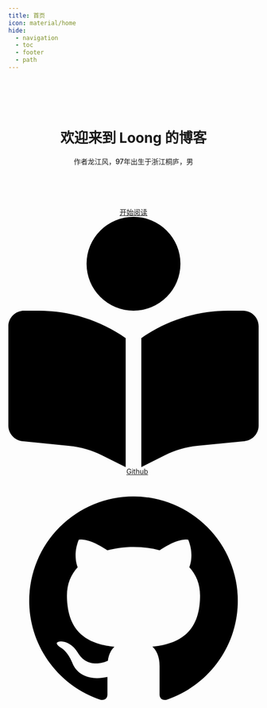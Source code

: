 ```yaml
---
title: 首页
icon: material/home
hide:
  - navigation
  - toc
  - footer
  - path
---
```


<!-- 占位以不显示标题 -->
<h1></h1>
<div style="text-align: center;" class=".main-guide">
<br><br>
<h1 style="font-weight: bold">欢迎来到 Loong 的博客</h1>

<span style="font-weight: 500">作者龙江风，97年出生于浙江桐庐，男</span>
<br><br><br><br><br>

<!-- 开始阅读按钮 -->
<a style="border-radius: 15px;" class="md-button md-button--primary" href="开始阅读/">
开始阅读
<span class="twemoji">
<svg xmlns="http://www.w3.org/2000/svg" viewBox="0 0 512 512"><path d="M160 96a96 96 0 1 1 192 0 96 96 0 1 1-192 0zm80 152v264l-48.4-24.2c-20.9-10.4-43.5-17-66.8-19.3l-96-9.6C12.5 457.2 0 443.5 0 427V224c0-17.7 14.3-32 32-32h30.3c63.6 0 125.6 19.6 177.7 56zm32 264V248c52.1-36.4 114.1-56 177.7-56H480c17.7 0 32 14.3 32 32v203c0 16.4-12.5 30.2-28.8 31.8l-96 9.6c-23.2 2.3-45.9 8.9-66.8 19.3L272 512z"></path>
</svg>
</span>
</a>

<!-- Github按钮 -->
<a style="border-radius: 15px;margin-left: 15px;" class="md-button" href="https://github.com/971230/971230.github.io" target="_blank">
Github
<span class="twemoji">
<svg xmlns="http://www.w3.org/2000/svg" viewBox="0 0 24 24"><path d="M12 2A10 10 0 0 0 2 12c0 4.42 2.87 8.17 6.84 9.5.5.08.66-.23.66-.5v-1.69c-2.77.6-3.36-1.34-3.36-1.34-.46-1.16-1.11-1.47-1.11-1.47-.91-.62.07-.6.07-.6 1 .07 1.53 1.03 1.53 1.03.87 1.52 2.34 1.07 2.91.83.09-.65.35-1.09.63-1.34-2.22-.25-4.55-1.11-4.55-4.92 0-1.11.38-2 1.03-2.71-.1-.25-.45-1.29.1-2.64 0 0 .84-.27 2.75 1.02.79-.22 1.65-.33 2.5-.33.85 0 1.71.11 2.5.33 1.91-1.29 2.75-1.02 2.75-1.02.55 1.35.2 2.39.1 2.64.65.71 1.03 1.6 1.03 2.71 0 3.82-2.34 4.66-4.57 4.91.36.31.69.92.69 1.85V21c0 .27.16.59.67.5C19.14 20.16 22 16.42 22 12A10 10 0 0 0 12 2Z"></path>
</svg>
</span>
</a>

<br><br>

<!-- 打字机 -->
<div class="typewriter"></div>
</div>
